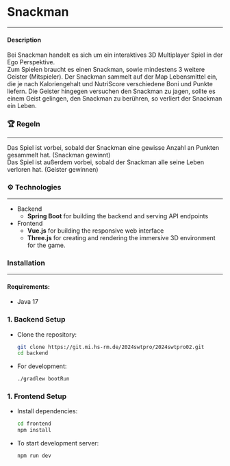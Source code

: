 # Snackman

---

#### Description
Bei Snackman handelt es sich um ein interaktives 3D Multiplayer Spiel in der Ego Perspektive.     
Zum Spielen braucht es einen Snackman, sowie mindestens 3 weitere Geister (Mitspieler). Der Snackman sammelt auf der Map Lebensmittel ein, die je nach Kaloriengehalt und NutriScore verschiedene Boni und Punkte liefern. Die Geister hingegen versuchen den Snackman zu jagen, sollte es einem Geist gelingen, den Snackman zu berühren, so verliert der Snackman ein Leben.

### :trophy: Regeln 

---
Das Spiel ist vorbei, sobald der Snackman eine gewisse Anzahl an Punkten gesammelt hat. (Snackman gewinnt)  
Das Spiel ist außerdem vorbei, sobald der Snackman alle seine Leben verloren hat. (Geister gewinnen)

### :gear: Technologies

---
* Backend
  * **Spring Boot** for building the backend and serving API endpoints
* Frontend
  *  **Vue.js** for building the responsive web interface
  * **Three.js** for creating and rendering the immersive 3D environment for the game.

### Installation

---

#### Requirements:
* Java 17

### 1. Backend Setup

* Clone the repository:
    ```bash
    git clone https://git.mi.hs-rm.de/2024swtpro/2024swtpro02.git
    cd backend
    ```
* For development:
    ```bash
    ./gradlew bootRun
    ```

### 1. Frontend Setup
* Install dependencies:
    ```bash
    cd frontend
    npm install  
    ```
* To start development server:
    ```bash
    npm run dev
    ```


